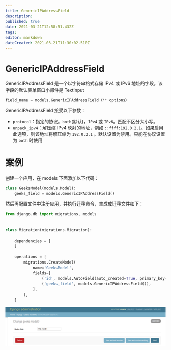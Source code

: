 ```yaml
---
title: GenericIPAddressField
description: 
published: true
date: 2021-03-21T12:58:51.432Z
tags: 
editor: markdown
dateCreated: 2021-03-21T11:30:02.510Z
---
```


# GenericIPAddressField

GenericIPAddressField 是一个以字符串格式存储 IPv4 或 IPv6 地址的字段。该字段的默认表单窗口小部件是 TextInput

```python
field_name = models.GenericIPAddressField（** options）
```

GenericIPAddressField 接受以下参数：

- `protocol`：指定的协议。`both`(默认)，`IPv4` 或 `IPv6`。匹配不区分大小写。
- `unpack_ipv4`：解压缩 IPv4 映射的地址，例如 `::ffff:192.0.2.1`。如果启用此选项，则该地址将解压缩为 `192.0.2.1` 。默认设置为禁用。只能在协议设置为 `both` 时使用

# 案例

创建一个应用，在 models 下面添加以下代码：

```python
class GeeksModel(models.Model):
    geeks_field = models.GenericIPAddressField()
```

然后再配置文件中注册应用，并执行迁移命令，生成成迁移文件如下：

```python
from django.db import migrations, models


class Migration(migrations.Migration):

    dependencies = [
    ]

    operations = [
        migrations.CreateModel(
            name='GeeksModel',
            fields=[
                ('id', models.AutoField(auto_created=True, primary_key=True, serialize=False, verbose_name='ID')),
                ('geeks_field', models.GenericIPAddressField()),
            ],
        ),
    ]

```

![genericipaddressfield.png](/assets/web框架/django/模型字段/genericipaddressfield.png)

